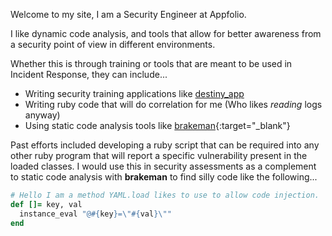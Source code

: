 Welcome to my site, I am a Security Engineer at Appfolio.

I like dynamic code analysis, and tools that allow for better awareness from a security
point of view in different environments.

Whether this is through training or tools that are meant to be used in Incident 
Response, they can include...


- Writing security training applications like [destiny_app](https://github.com/myanaros/destiny_app)
- Writing ruby code that will do correlation for me (Who likes _reading_ logs anyway)
- Using static code analysis tools like [brakeman](http://brakemanscanner.org/){:target="\_blank"}


Past efforts included developing a ruby script that can be required into any
other ruby program that will report a specific vulnerability present in the loaded
classes. I would use this in security assessments as a complement to static code
analysis with **brakeman** to find silly code like the following...


```ruby
# Hello I am a method YAML.load likes to use to allow code injection.
def []= key, val
  instance_eval "@#{key}=\"#{val}\""
end
```

